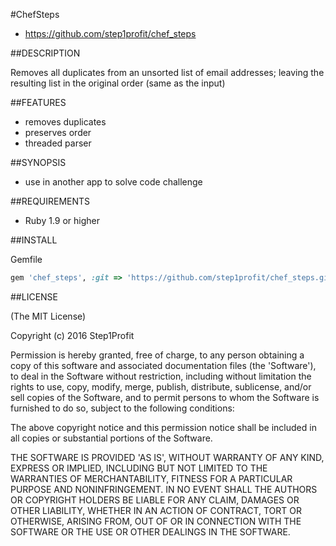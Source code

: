 #ChefSteps

* https://github.com/step1profit/chef_steps

##DESCRIPTION

Removes all duplicates from an unsorted list of email addresses; leaving the resulting list in the original order (same as the input)

##FEATURES

* removes duplicates
* preserves order
* threaded parser

##SYNOPSIS

* use in another app to solve code challenge

##REQUIREMENTS

* Ruby 1.9 or higher

##INSTALL

Gemfile

```ruby
gem 'chef_steps', :git => 'https://github.com/step1profit/chef_steps.git'
```

##LICENSE

(The MIT License)

Copyright (c) 2016 Step1Profit

Permission is hereby granted, free of charge, to any person obtaining
a copy of this software and associated documentation files (the
'Software'), to deal in the Software without restriction, including
without limitation the rights to use, copy, modify, merge, publish,
distribute, sublicense, and/or sell copies of the Software, and to
permit persons to whom the Software is furnished to do so, subject to
the following conditions:

The above copyright notice and this permission notice shall be
included in all copies or substantial portions of the Software.

THE SOFTWARE IS PROVIDED 'AS IS', WITHOUT WARRANTY OF ANY KIND,
EXPRESS OR IMPLIED, INCLUDING BUT NOT LIMITED TO THE WARRANTIES OF
MERCHANTABILITY, FITNESS FOR A PARTICULAR PURPOSE AND NONINFRINGEMENT.
IN NO EVENT SHALL THE AUTHORS OR COPYRIGHT HOLDERS BE LIABLE FOR ANY
CLAIM, DAMAGES OR OTHER LIABILITY, WHETHER IN AN ACTION OF CONTRACT,
TORT OR OTHERWISE, ARISING FROM, OUT OF OR IN CONNECTION WITH THE
SOFTWARE OR THE USE OR OTHER DEALINGS IN THE SOFTWARE.
